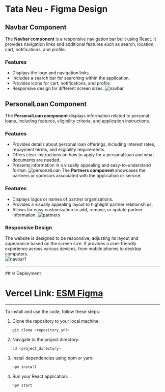 # Tata Neu - Figma Design

## Navbar Component

The **Navbar component** is a responsive navigation bar built using React. It provides navigation links and additional features such as search, location, cart, notifications, and profile.

### Features
- Displays the logo and navigation links.
- Includes a search bar for searching within the application.
- Provides icons for cart, notifications, and profile.
- Responsive design for different screen sizes.
![navbar](https://github.com/S-Naveen-Kumar-1/Es_Magico_figma_assignment/assets/130354961/b36004a9-36bb-4e17-a35e-53e2f3e1e91c)



## PersonalLoan Component

The **PersonalLoan component** displays information related to personal loans, including features, eligibility criteria, and application instructions.

### Features
- Provides details about personal loan offerings, including interest rates, repayment terms, and eligibility requirements.
- Offers clear instructions on how to apply for a personal loan and what documents are needed.
- Presents information in a visually appealing and easy-to-understand format.
![personalLoan](https://github.com/S-Naveen-Kumar-1/Es_Magico_figma_assignment/assets/130354961/64ef10cd-8b0d-4800-b431-d6db97247cb4)
The **Partners component** showcases the partners or sponsors associated with the application or service.

### Features
- Displays logos or names of partner organizations.
- Provides a visually appealing layout to highlight partner relationships.
- Allows for easy customization to add, remove, or update partner information.
![partners](https://github.com/S-Naveen-Kumar-1/Es_Magico_figma_assignment/assets/130354961/63547765-8948-43d7-acdc-b255f5e89ed7)

### Responsive Design
The website is designed to be responsive, adjusting its layout and appearance based on the screen size. It provides a user-friendly experience across various devices, from mobile phones to desktop computers.
<br>
![navbar1](https://github.com/S-Naveen-Kumar-1/Es_Magico_figma_assignment/assets/130354961/c053c1a1-e176-4798-a673-c450c30f7a6e)

<hr>
## 🌐 Deployment
<h1><strong>Vercel Link:</strong> <a href="https://esm-figma.vercel.app/">ESM Figma</a></h1>

<hr>
To install and use the code, follow these steps:

1. Clone the repository to your local machine:
    ```bash
    git clone <repository_url>
    ```

2. Navigate to the project directory:
    ```bash
    cd <project_directory>
    ```

3. Install dependencies using npm or yarn:
    ```bash
    npm install
    ```
4. Run your React application:
    ```bash
    npm start
    ```





